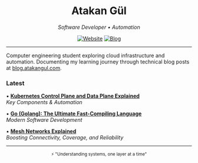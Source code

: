 <div align="center">
  <h1>Atakan Gül</h1>
  <p><em>Software Developer • Automation</em></p>

  [![Website](https://img.shields.io/badge/Website-atakangul.com-blue?style=flat-square&logo=google-chrome)](https://www.atakangul.com)
  [![Blog](https://img.shields.io/badge/Blog-blog.atakangul.com-orange?style=flat-square&logo=rss)](https://blog.atakangul.com)
</div>

---



Computer engineering student exploring cloud infrastructure and automation. Documenting my learning journey through technical blog posts at [blog.atakangul.com](https://blog.atakangul.com).

### Latest

▪️ [**Kubernetes Control Plane and Data Plane Explained**](https://atakangul.com/blogs/kubernetes-control-data-plane)  
   _Key Components & Automation_

▪️ [**Go (Golang): The Ultimate Fast-Compiling Language**](https://atakangul.com/blogs/go-golang-fast-compilation)  
   _Modern Software Development_

▪️ [**Mesh Networks Explained**](https://atakangul.com/blogs/mesh-networks-boost-connectivity-reliability)  
   _Boosting Connectivity, Coverage, and Reliability_

---

<div align="center">
  <sub>⚡ "Understanding systems, one layer at a time"</sub>
</div>
